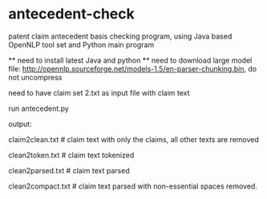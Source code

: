 # antecedent-check
patent claim antecedent basis checking program, using Java based OpenNLP tool set and Python main program

** need to install latest Java and python
** need to download large model file:  http://opennlp.sourceforge.net/models-1.5/en-parser-chunking.bin, do not uncompress

need to have claim set 2.txt as input file with claim text

run antecedent.py

output:

claim2clean.txt # claim text with only the claims, all other texts are removed

clean2token.txt # claim text tokenized

clean2parsed.txt # claim text parsed

clean2compact.txt # claim text parsed with non-essential spaces removed.
